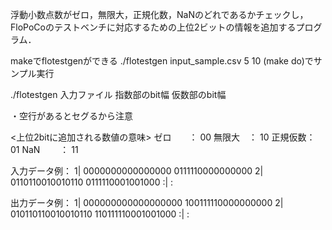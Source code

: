 浮動小数点数がゼロ，無限大，正規化数，NaNのどれであるかチェックし，
FloPoCoのテストベンチに対応するための上位2ビットの情報を追加するプログラム．

makeでflotestgenができる
./flotestgen input_sample.csv 5 10 (make do)でサンプル実行

./flotestgen 入力ファイル 指数部のbit幅 仮数部のbit幅


・空行があるとセグるから注意


<上位2bitに追加される数値の意味>
ゼロ　　： 00
無限大　： 10
正規仮数： 01
NaN　　 ： 11


入力データ例：
	1| 0000000000000000 0111110000000000
	2| 0110110010010110 0111110001001000
	:| :

出力データ例：
	1| 000000000000000000 100111110000000000
	2| 010110110010010110 110111110001001000
	:| :